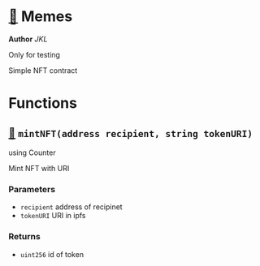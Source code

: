 # [🔗](/contracts/Memes.sol#L10) Memes
**Author** _JKL_

Only for testing

Simple NFT contract
# Functions
## [🔗](/contracts/Memes.sol#L21) `mintNFT(address recipient, string tokenURI)`

using Counter

Mint NFT with URI


### Parameters
* `recipient` address of recipinet
* `tokenURI`  URI in ipfs
### Returns
* `uint256` id of token

